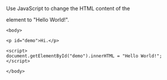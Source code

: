 Use JavaScript to change the HTML content of the <p> element to "Hello World!".

    <body>
    
    <p id="demo">Hi.</p>
    
    <script>
    document.getElementById("demo").innerHTML = "Hello World!";
    </script>
    
    </body>
